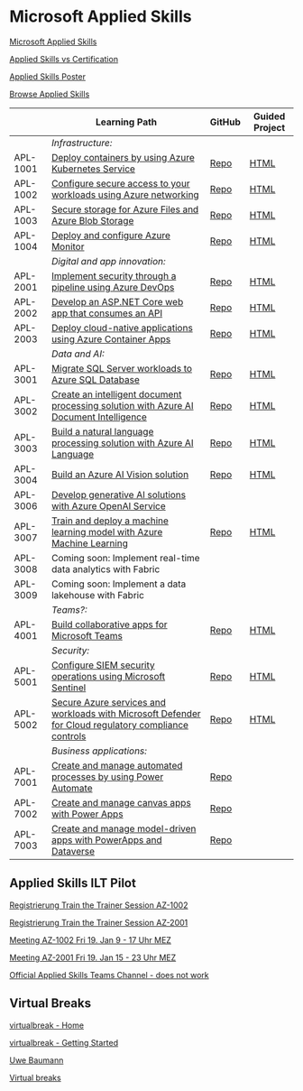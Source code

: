 # Microsoft Applied Skills

[Microsoft Applied Skills](https://learn.microsoft.com/en-us/credentials/)

[Applied Skills vs Certification](https://aka.ms/ChooseYourMicrosoftCredential)

[Applied Skills Poster](https://query.prod.cms.rt.microsoft.com/cms/api/am/binary/RW1c0zC)

[Browse Applied Skills](https://learn.microsoft.com/en-us/credentials/browse/?credential_types=applied%20skills)


|          | Learning Path | GitHub | Guided Project |
| -------- | ------------- | ------ | -------------- |
|          |*Infrastructure:*  |||
| APL-1001 | [Deploy containers by using Azure Kubernetes Service][1001 LP]                                                  | [Repo][1001 Repo] | [HTML][1001 HTML] |
| APL-1002 | [Configure secure access to your workloads using Azure networking][1002 LP]                                     | [Repo][1002 Repo] | [HTML][1002 HTML] |
| APL-1003 | [Secure storage for Azure Files and Azure Blob Storage][1003 LP]                                                | [Repo][1003 Repo] | [HTML][1003 HTML] |
| APL-1004 | [Deploy and configure Azure Monitor][1004 LP]                                                                   | [Repo][1004 Repo] | [HTML][1004 HTML] |
|          | *Digital and app innovation:* |||              
| APL-2001 | [Implement security through a pipeline using Azure DevOps][2001 LP]                                             | [Repo][2001 Repo] | [HTML][2001 HTML] |
| APL-2002 | [Develop an ASP.NET Core web app that consumes an API][2002 LP]                                                 | [Repo][2002 Repo] | [HTML][2002 HTML] |
| APL-2003 | [Deploy cloud-native applications using Azure Container Apps][2003 LP]                                          | [Repo][2003 Repo] | [HTML][2003 HTML] |
|          | *Data and AI:* |||              
| APL-3001 | [Migrate SQL Server workloads to Azure SQL Database][3001 LP]                                                   | [Repo][3001 Repo] | [HTML][3001 HTML] |
| APL-3002 | [Create an intelligent document processing solution with Azure AI Document Intelligence][3002 LP]               | [Repo][3002 Repo] | [HTML][3002 HTML] |
| APL-3003 | [Build a natural language processing solution with Azure AI Language][3003 LP]                                  | [Repo][3003 Repo] | [HTML][3003 HTML] |
| APL-3004 | [Build an Azure AI Vision solution][3004 LP]                                                                    | [Repo][3004 Repo] | [HTML][3004 HTML] |
| APL-3006 | [Develop generative AI solutions with Azure OpenAI Service][3006 LP]                                            |  |  |
| APL-3007 | [Train and deploy a machine learning model with Azure Machine Learning][3007 LP]                                | [Repo][3007 Repo] | [HTML][3007 HTML] |
| APL-3008 | Coming soon: Implement real-time data analytics with Fabric                                                     |  |  |
| APL-3009 | Coming soon: Implement a data lakehouse with Fabric                                                             |  |  |
|          | *Teams?:*  |||
| APL-4001 | [Build collaborative apps for Microsoft Teams][4001 LP]                                                         | [Repo][4001 Repo] | [HTML][4001 HTML] |
|          | *Security:* |||
| APL-5001 | [Configure SIEM security operations using Microsoft Sentinel][5001 LP]                                          | [Repo][5001 Repo] | [HTML][5001 HTML] |
| APL-5002 | [Secure Azure services and workloads with Microsoft Defender for Cloud regulatory compliance controls][5002 LP] | [Repo][5002 Repo] | [HTML][5002 HTML] |
|          | *Business applications:* |||
| APL-7001 | [Create and manage automated processes by using Power Automate][7001 LP]                                        | [Repo][7001 Repo] |  |
| APL-7002 | [Create and manage canvas apps with Power Apps][7002 LP]                                                        | [Repo][7002 Repo] |  |
| APL-7003 | [Create and manage model-driven apps with PowerApps and Dataverse][7003 LP]                                     | [Repo][7003 Repo] |  |



[1001 LP]:   https://learn.microsoft.com/en-us/credentials/applied-skills/deploy-containers-by-using-azure-kubernetes-service/
[1001 Repo]: https://github.com/MicrosoftLearning/deploy-and-manage-containers-with-azure-kubernetes-service
[1001 HTML]: https://microsoftlearning.github.io/deploy-and-manage-containers-with-azure-kubernetes-service/Instructions/Labs/Exercise_01_provision_registry_azu[re_kubernetes_service.html

[1002 LP]:   https://learn.microsoft.com/en-us/credentials/applied-skills/configure-secure-workloads-use-azure-virtual-networking/
[1002 Repo]: https://github.com/MicrosoftLearning/Configure-secure-access-to-workloads-with-Azure-virtual-networking-services
[1002 HTML]: https://microsoftlearning.github.io/Configure-secure-access-to-workloads-with-Azure-virtual-networking-services/

[1003 LP]:   https://learn.microsoft.com/en-us/credentials/applied-skills/secure-storage-azure-files-azure-blob-storage/
[1003 Repo]: https://github.com/MicrosoftLearning/Secure-storage-for-Azure-Files-and-Azure-Blob-Storage
[1003 HTML]: https://microsoftlearning.github.io/Secure-storage-for-Azure-Files-and-Azure-Blob-Storage/

[1004 LP]:   https://learn.microsoft.com/en-us/credentials/applied-skills/deploy-and-configure-azure-monitor/
[1004 Repo]: https://github.com/MicrosoftLearning/APL-1004-deploy-configure-azure-monitor
[1004 HTML]: https://microsoftlearning.github.io/APL-1004-deploy-configure-azure-monitor/

[2001 LP]:   https://learn.microsoft.com/en-us/credentials/applied-skills/implement-security-through-pipeline-using-devops/
[2001 Repo]: https://github.com/MicrosoftLearning/implement-security-through-pipeline-using-devops
[2001 HTML]: https://microsoftlearning.github.io/implement-security-through-pipeline-using-devops/

[2002 LP]:   https://learn.microsoft.com/en-us/credentials/applied-skills/develop-an-aspnet-core-web-app-that-consumes-an-api/
[2002 Repo]: https://github.com/MicrosoftLearning/APL-2002-develop-aspnet-core-consumes-api
[2002 HTML]: https://microsoftlearning.github.io/APL-2002-develop-aspnet-core-consumes-api/

[2003 LP]:   https://learn.microsoft.com/en-us/credentials/applied-skills/deploy-cloud-native-apps-using-azure-container-apps/
[2003 Repo]: https://github.com/MicrosoftLearning/az-2003-deploy-cloud-native-applications-using-azure-container-apps
[2003 HTML]: https://microsoftlearning.github.io/az-2003-deploy-cloud-native-applications-using-azure-container-apps/

[3001 LP]:   https://learn.microsoft.com/en-us/credentials/applied-skills/migrate-sql-workloads-azure-sql-database/
[3001 Repo]: https://github.com/MicrosoftLearning/mslearn-sql-migration
[3001 HTML]: https://microsoftlearning.github.io/mslearn-sql-migration/

[3002 LP]:   https://learn.microsoft.com/en-us/credentials/applied-skills/create-intelligent-document-solution-azure-ai/
[3002 Repo]: https://github.com/MicrosoftLearning/mslearn-ai-document-intelligence
[3002 HTML]: https://microsoftlearning.github.io/mslearn-ai-document-intelligence

[3003 LP]:   https://learn.microsoft.com/en-us/credentials/applied-skills/build-natural-language-solution-azure-ai/
[3003 Repo]: https://github.com/MicrosoftLearning/mslearn-ai-language
[3003 HTML]: https://microsoftlearning.github.io/mslearn-ai-language

[3004 LP]:   https://learn.microsoft.com/en-us/credentials/applied-skills/build-azure-ai-vision-solution/
[3004 Repo]: https://github.com/MicrosoftLearning/mslearn-ai-vision
[3004 HTML]: https://microsoftlearning.github.io/mslearn-ai-vision/

[3006 LP]:   https://learn.microsoft.com/en-us/credentials/applied-skills/develop-generative-ai-solutions-with-azure-openai-service/
[3006 Repo]: https://github.com/MicrosoftLearning/mslearn-ai-fundamentals
[3006 HTML]: https://microsoftlearning.github.io/mslearn-ai-fundamentals/Instructions/Labs/14-azure-openai-content-filters.html

[3007 LP]:   https://learn.microsoft.com/en-us/credentials/applied-skills/train-and-deploy-a-machine-learning-model-with-azure-machine-learning/
[3007 Repo]: https://github.com/MicrosoftLearning/mslearn-azure-ml
[3007 HTML]: https://microsoftlearning.github.io/mslearn-azure-ml/Instructions/11-Deploy-online-endpoint.html

[4001 LP]:   https://learn.microsoft.com/en-us/credentials/applied-skills/build-collaborative-apps-microsoft-teams/
[4001 Repo]: https://github.com/MicrosoftLearning/MS-4001-Build-collaborative-apps-for-Microsoft-Teams
[4001 HTML]: https://microsoftlearning.github.io/MS-4001-Build-collaborative-apps-for-Microsoft-Teams/

[7001 LP]:   https://learn.microsoft.com/en-us/credentials/applied-skills/create-and-manage-automated-processes-with-power-automate/
[7001 Repo]: https://github.com/MicrosoftLearning/PL-7001-Create-and-Manage-Automated-Processes-by-using-Power-Automate
[7001 HTML]: ./

[7002 LP]:   https://learn.microsoft.com/en-us/credentials/applied-skills/create-manage-canvas-apps-power-apps/
[7002 Repo]: https://github.com/MicrosoftLearning/PL-7002-Create-and-manage-canvas-apps-with-Power-Apps
[7002 HTML]: ./

[5001 LP]:   https://learn.microsoft.com/en-us/credentials/applied-skills/configure-siem-security-operations-using-microsoft-sentinel/
[5001 Repo]: https://github.com/MicrosoftLearning/APL-5001-configure-siem-security-operations-using-microsoft-sentinel
[5001 HTML]: https://microsoftlearning.github.io/APL-5001-configure-siem-security-operations-using-microsoft-sentinel/

[5002 LP]:   https://learn.microsoft.com/en-us/credentials/applied-skills/secure-azure-services-and-workloads-with-microsoft-defender-for-cloud-regulatory-compliance-controls/
[5002 Repo]: https://github.com/MicrosoftLearning/Secure-Azure-with-Microsoft-Defender-Cloud-Compliance-Controls
[5002 HTML]: https://microsoftlearning.github.io/Secure-Azure-with-Microsoft-Defender-Cloud-Compliance-Controls/

[7003 LP]:   https://learn.microsoft.com/en-us/credentials/applied-skills/create-and-manage-model-driven-apps-with-power-apps-and-dataverse/   
[7003 Repo]: https://github.com/MicrosoftLearning/PL-7003-Create-and-manage-model-driven-apps-with-Power-Apps-and-Dataverse
[7003 HTML]: ./



## Applied Skills ILT Pilot

[Registrierung Train the Trainer Session AZ-1002](https://msit.events.teams.microsoft.com/event/420fa4fa-21ce-4df7-b950-25558d72deb3@72f988bf-86f1-41af-91ab-2d7cd011db47)

[Registrierung Train the Trainer Session AZ-2001](https://msit.events.teams.microsoft.com/event/f1e21478-a79f-40f6-88b6-303f56ba05b7@72f988bf-86f1-41af-91ab-2d7cd011db47)

[Meeting AZ-1002 Fri 19. Jan 9 - 17 Uhr MEZ](https://teams.microsoft.com/l/meetup-join/19%3ameeting_ODIyMGE5NDYtNzA3ZC00ZmNiLWI1MWItNzU4OWE4ZmQ1M2Yz%40thread.v2/0?context=%7b%22Tid%22%3a%2272f988bf-86f1-41af-91ab-2d7cd011db47%22%2c%22Oid%22%3a%22e52d9d80-dc89-49e0-94b3-edb567e32461%22%2c%22prid%22%3a%22ff1e210e-50b3-40f3-8ca4-6eb36e1b83c1%22%2c%22isPublic%22%3atrue%7d)

[Meeting AZ-2001 Fri 19. Jan 15 - 23 Uhr MEZ](https://teams.microsoft.com/l/meetup-join/19%3ameeting_MTI1OGIxMTYtMjAxZC00MjdkLWE4NDctZGUxOTZjMGIwOGIz%40thread.v2/0?context=%7b%22Tid%22%3a%2272f988bf-86f1-41af-91ab-2d7cd011db47%22%2c%22Oid%22%3a%22e52d9d80-dc89-49e0-94b3-edb567e32461%22%2c%22prid%22%3a%228c478e14-d18e-4dd9-98d9-11c892f8f00a%22%2c%22isPublic%22%3atrue%7d)

[Official Applied Skills Teams Channel - does not work](https://teams.microsoft.com/l/team/19%3ASl25aTKWeQYmJonnpRL6DHEniHz7Zv39oUaWI5erDds1%40thread.tacv2/conversations?groupId=27d26cb2-04b8-412a-83ac-c5ed292f46cc&tenantId=72f988bf-86f1-41af-91ab-2d7cd011db47)



## Virtual Breaks

[virtualbreak - Home](https://virtualbreak.org/)

[virtualbreak - Getting Started](https://virtualbreak.org/Articles/Help/GettingStarted)

[Uwe Baumann](https://github.com/uwbauman)

[Virtual breaks](https://www.virtualbreaks.net/)